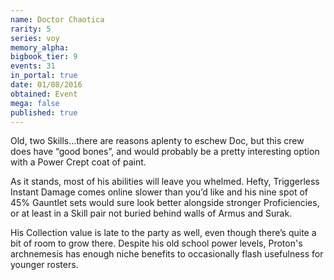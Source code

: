 ```yaml
---
name: Doctor Chaotica
rarity: 5
series: voy
memory_alpha:
bigbook_tier: 9
events: 31
in_portal: true
date: 01/08/2016
obtained: Event
mega: false
published: true
---
```


Old, two Skills…there are reasons aplenty to eschew Doc, but this crew does have “good bones”, and would probably be a pretty interesting option with a Power Crept coat of paint.

As it stands, most of his abilities will leave you whelmed. Hefty, Triggerless Instant Damage comes online slower than you’d like and his nine spot of 45% Gauntlet sets would sure look better alongside stronger Proficiencies, or at least in a Skill pair not buried behind walls of Armus and Surak.

His Collection value is late to the party as well, even though there’s quite a bit of room to grow there. Despite his old school power levels, Proton's archnemesis has enough niche benefits to occasionally flash usefulness for younger rosters.

